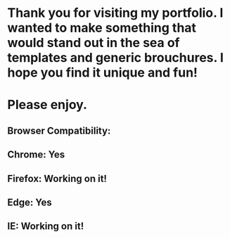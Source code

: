 # Thank you for visiting my portfolio. I wanted to make something that would stand out in the sea of templates and generic brouchures. I hope you find it unique and fun!


# Please enjoy.

## Browser Compatibility: 
## Chrome: Yes
## Firefox: Working on it!
## Edge: Yes
## IE: Working on it!
